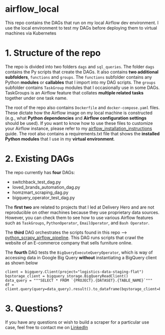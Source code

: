 # airflow_local
This repo contains the DAGs that run on my local Airflow dev environment. I use the local environment to test my DAGs before deploying them to virtual machines via Kubernetes

# 1. Structure of the repo
The repo is divided into two folders ```dags``` and ```sql_queries```. The folder ```dags``` contains the Py scripts that create the DAGs. It also contains **two additional subfolders**, ```functions``` and ```groups```. The ```functions``` subfolder contains any Python **modules** or **callables** that I import into my DAG scripts. The ```groups``` subfolder contains ```TaskGroup``` modules that I occasionally use in some DAGs. TaskGroups is an Airflow feature that collates **multiple related tasks** together under one task name.

The root of the repo also contains ```Dockerfile``` and ```docker-compose.yaml``` files. These dictate how the Airflow image on my local machine is constructed (e.g., what **Python dependencies** and **Airflow configuration settings** should be used). If you want to know how to use these files to customize your Airflow instance, please refer to my [airflow_installation_instructions](https://github.com/omar-elmaria/airflow_installation_instructions) guide. The root also contains a requirements.txt file that shows the **installed Python modules** that I use in my **virtual environment**.

# 2. Existing DAGs
The repo currently has **four** DAGs:
- switchback_test_dag.py
- loved_brands_automation_dag.py
- homzmart_scraping_dag.py
- bigquery_operator_test_dag.py

The **first two** are related to projects that I led at Delivery Hero and are not reproducible on other machines because they use proprietary data sources. However, you can check them to see how to use various Airflow features such as ```TaskGroups```, ```PythonOperator```, ```EmailOperator```, and ```Bash Operator```.

The **third** DAG orchestrates the scripts found in this repo --> [python_scrapy_airflow_pipeline](https://github.com/omar-elmaria/python_scrapy_airflow_pipeline). This DAG runs scripts that crawl the website of an E-commerce company that sells furniture online.

The **fourth** DAG tests the ```BigQueryExecuteQueryOperator```, which is way of accessing data in Google Big Query **without** instantiating a BigQuery client as shown below
```
client = bigquery.Client(project="logistics-data-staging-flat")
bqstorage_client = bigquery_storage.BigQueryReadClient()
data_query = """SELECT * FROM `{PROJECT}.{DATASET}.{TABLE_NAME}`"""
df = client.query(query=data_query).result().to_dataframe(bqstorage_client=bqstorage_client)
```

# 3. Questions?
If you have any questions or wish to build a scraper for a particular use case, feel free to contact me on [LinkedIn](https://www.linkedin.com/in/omar-elmaria/)

